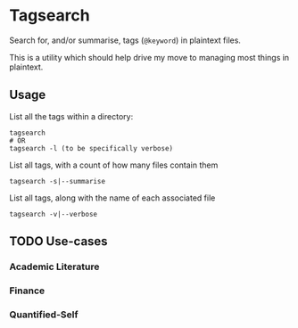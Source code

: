 # Tagsearch

Search for, and/or summarise, tags (`@keyword`) in plaintext files.

This is a utility which should help drive my move to managing most things in plaintext.

## Usage

List all the tags within a directory:

    tagsearch
    # OR
    tagsearch -l (to be specifically verbose)

List all tags, with a count of how many files contain them

    tagsearch -s|--summarise

List all tags, along with the name of each associated file

    tagsearch -v|--verbose

## TODO Use-cases

### Academic Literature

### Finance

### Quantified-Self
